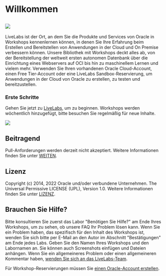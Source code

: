 # Willkommen

## [![](https://oracle-livelabs.github.io/common/images/livelabs-banner-formarketplace.png)](https://developer.oracle.com/livelabs)

LiveLabs ist der Ort, an dem Sie die Produkte und Services von Oracle in Workshops kennenlernen können, in denen Sie Ihre Erfahrung beim Erstellen und Bereitstellen von Anwendungen in der Cloud und On Premise verbessern können. Unsere Bibliothek mit Workshops deckt alles ab, von der Bereitstellung der weltweit ersten autonomen Datenbank über die Einrichtung eines Webservers auf OCI bis hin zu maschinellem Lernen und vielem mehr. Verwenden Sie Ihren vorhandenen Oracle Cloud-Account, einen Free Tier-Account oder eine LiveLabs Sandbox-Reservierung, um Anwendungen in der Cloud von Oracle zu erstellen, zu testen und bereitzustellen.

### Erste Schritte

Gehen Sie jetzt zu [LiveLabs](https://developer.oracle.com/livelabs), um zu beginnen. Workshops werden wöchentlich hinzugefügt, bitte besuchen Sie regelmäßig für neue Inhalte.

[![](https://oracle-livelabs.github.io/common/images/livelabs-new-skin.png)](https://developer.oracle.com/livelabs)

## Beitragend

Pull-Anforderungen werden derzeit nicht akzeptiert. Weitere Informationen finden Sie unter [WEITEN](CONTRIBUTING.md).

## Lizenz

Copyright (c) 2014, 2022 Oracle und/oder verbundene Unternehmen. The Universal Permissive LICENSE (UPL), Version 1.0. Weitere Informationen finden Sie unter [LIZENZ](LICENSE.txt).

## Brauchen Sie Hilfe?

Bitte konsultieren Sie zuerst das Labor "Benötigen Sie Hilfe?" am Ende Ihres Workshops, um zu sehen, ob unsere FAQ Ihr Problem lösen kann. Wenn Sie ein Problem haben, das spezifisch für den Inhalt des Workshops ist, wenden Sie sich bitte per E-Mail an den Autor im Abschnitt "Bestätigungen" am Ende jedes Labs. Geben Sie den Namen Ihres Workshops und den Labornamen an. Sie können auch Screenshots einfügen und Dateien anhängen. Wenn Sie ein allgemeineres Problem oder einen allgemeineren Kommentar haben, [wenden Sie sich an das LiveLabs-Team](mailto:livelabs-help_us@oracle.com).

Für Workshop-Reservierungen müssen Sie [einen Oracle-Account erstellen](https://profile.oracle.com/myprofile/account/create-account.jspx).